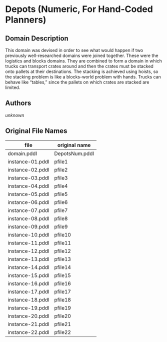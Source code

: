 # Depots (Numeric, For Hand-Coded Planners)

## Domain Description

This domain was devised in order to see what would happen if two previously well-researched domains were joined together.
These were the logistics and blocks domains.
They are combined to form a domain in which trucks can transport crates around and then the crates must be stacked onto pallets at their destinations.
The stacking is achieved using hoists, so the stacking problem is like a blocks-world problem with hands.
Trucks can behave like “tables,” since the pallets on which crates are stacked are limited.

## Authors

*unknown*

## Original File Names

| file             | original name    |
|------------------|------------------|
| domain.pddl      | DepotsNum.pddl   |
| instance-01.pddl  | pfile1           |
| instance-02.pddl  | pfile2           |
| instance-03.pddl  | pfile3           |
| instance-04.pddl  | pfile4           |
| instance-05.pddl  | pfile5           |
| instance-06.pddl  | pfile6           |
| instance-07.pddl  | pfile7           |
| instance-08.pddl  | pfile8           |
| instance-09.pddl  | pfile9           |
| instance-10.pddl | pfile10          |
| instance-11.pddl | pfile11          |
| instance-12.pddl | pfile12          |
| instance-13.pddl | pfile13          |
| instance-14.pddl | pfile14          |
| instance-15.pddl | pfile15          |
| instance-16.pddl | pfile16          |
| instance-17.pddl | pfile17          |
| instance-18.pddl | pfile18          |
| instance-19.pddl | pfile19          |
| instance-20.pddl | pfile20          |
| instance-21.pddl | pfile21          |
| instance-22.pddl | pfile22          |
